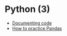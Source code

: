 # Python (3)

- [Documenting code](https://realpython.com/documenting-python-code/)	
- [How to practice Pandas](https://www.reddit.com/r/learnpython/comments/79vixw/how_to_practice_pandas/dp5qjar/)
